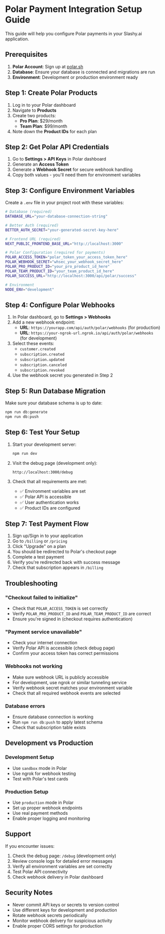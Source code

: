 # Polar Payment Integration Setup Guide

This guide will help you configure Polar payments in your Slashy.ai application.

## Prerequisites

1. **Polar Account**: Sign up at [polar.sh](https://polar.sh)
2. **Database**: Ensure your database is connected and migrations are run
3. **Environment**: Development or production environment ready

## Step 1: Create Polar Products

1. Log in to your Polar dashboard
2. Navigate to **Products** 
3. Create two products:
   - **Pro Plan**: $29/month
   - **Team Plan**: $99/month
4. Note down the **Product IDs** for each plan

## Step 2: Get Polar API Credentials

1. Go to **Settings > API Keys** in Polar dashboard
2. Generate an **Access Token**
3. Generate a **Webhook Secret** for secure webhook handling
4. Copy both values - you'll need them for environment variables

## Step 3: Configure Environment Variables

Create a `.env` file in your project root with these variables:

```bash
# Database (required)
DATABASE_URL="your-database-connection-string"

# Better Auth (required)
BETTER_AUTH_SECRET="your-generated-secret-key-here"

# Frontend URL (required)
NEXT_PUBLIC_FRONTEND_BASE_URL="http://localhost:3000"

# Polar Configuration (required for payments)
POLAR_ACCESS_TOKEN="polar_token_your_access_token_here"
POLAR_WEBHOOK_SECRET="whsec_your_webhook_secret_here"
POLAR_PRO_PRODUCT_ID="your_pro_product_id_here"
POLAR_TEAM_PRODUCT_ID="your_team_product_id_here"
POLAR_SUCCESS_URL="http://localhost:3000/api/polar/success"

# Environment
NODE_ENV="development"
```

## Step 4: Configure Polar Webhooks

1. In Polar dashboard, go to **Settings > Webhooks**
2. Add a new webhook endpoint:
   - **URL**: `https://yourapp.com/api/auth/polar/webhooks` (for production)
   - **URL**: `https://your-ngrok-url.ngrok.io/api/auth/polar/webhooks` (for development)
3. Select these events:
   - `customer.created`
   - `subscription.created`
   - `subscription.updated`
   - `subscription.canceled`
   - `subscription.revoked`
4. Use the webhook secret you generated in Step 2

## Step 5: Run Database Migration

Make sure your database schema is up to date:

```bash
npm run db:generate
npm run db:push
```

## Step 6: Test Your Setup

1. Start your development server:
   ```bash
   npm run dev
   ```

2. Visit the debug page (development only):
   ```
   http://localhost:3000/debug
   ```

3. Check that all requirements are met:
   - ✅ Environment variables are set
   - ✅ Polar API is accessible
   - ✅ User authentication works
   - ✅ Product IDs are configured

## Step 7: Test Payment Flow

1. Sign up/Sign in to your application
2. Go to `/billing` or `/pricing`
3. Click "Upgrade" on a plan
4. You should be redirected to Polar's checkout page
5. Complete a test payment
6. Verify you're redirected back with success message
7. Check that subscription appears in `/billing`

## Troubleshooting

### "Checkout failed to initialize"
- Check that `POLAR_ACCESS_TOKEN` is set correctly
- Verify `POLAR_PRO_PRODUCT_ID` and `POLAR_TEAM_PRODUCT_ID` are correct
- Ensure you're signed in (checkout requires authentication)

### "Payment service unavailable"
- Check your internet connection
- Verify Polar API is accessible (check debug page)
- Confirm your access token has correct permissions

### Webhooks not working
- Make sure webhook URL is publicly accessible
- For development, use ngrok or similar tunneling service
- Verify webhook secret matches your environment variable
- Check that all required webhook events are selected

### Database errors
- Ensure database connection is working
- Run `npm run db:push` to apply latest schema
- Check that subscription table exists

## Development vs Production

### Development Setup
- Use `sandbox` mode in Polar
- Use ngrok for webhook testing
- Test with Polar's test cards

### Production Setup
- Use `production` mode in Polar
- Set up proper webhook endpoints
- Use real payment methods
- Enable proper logging and monitoring

## Support

If you encounter issues:

1. Check the debug page: `/debug` (development only)
2. Review console logs for detailed error messages
3. Verify all environment variables are set correctly
4. Test Polar API connectivity
5. Check webhook delivery in Polar dashboard

## Security Notes

- Never commit API keys or secrets to version control
- Use different keys for development and production
- Rotate webhook secrets periodically
- Monitor webhook delivery for suspicious activity
- Enable proper CORS settings for production